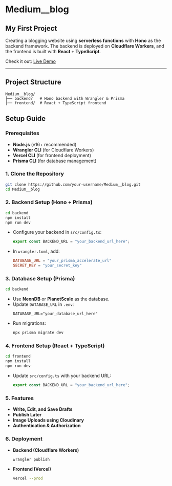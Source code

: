 # Medium__blog

## My First Project

Creating a blogging website using **serverless functions** with **Hono** as the backend framework. The backend is deployed on **Cloudflare Workers**, and the frontend is built with **React + TypeScript**.

Check it out: [Live Demo](https://rishi-medium.vercel.app/blogs)

---

## Project Structure
```
Medium__blog/
├── backend/   # Hono backend with Wrangler & Prisma
├── frontend/  # React + TypeScript frontend
```

## Setup Guide

### Prerequisites
- **Node.js** (v16+ recommended)
- **Wrangler CLI** (for Cloudflare Workers)
- **Vercel CLI** (for frontend deployment)
- **Prisma CLI** (for database management)

### 1. Clone the Repository
```sh
git clone https://github.com/your-username/Medium__blog.git
cd Medium__blog
```

### 2. Backend Setup (Hono + Prisma)
```sh
cd backend
npm install
npm run dev
```
- Configure your backend in `src/config.ts`:
  ```ts
  export const BACKEND_URL = "your_backend_url_here";
  ```
- In `wrangler.toml`, add:
  ```toml
  DATABASE_URL = "your_prisma_accelerate_url"
  SECRET_KEY = "your_secret_key"
  ```

### 3. Database Setup (Prisma)
```sh
cd backend
```
- Use **NeonDB** or **PlanetScale** as the database.
- Update `DATABASE_URL` in `.env`:
  ```env
  DATABASE_URL="your_database_url_here"
  ```
- Run migrations:
  ```sh
  npx prisma migrate dev
  ```

### 4. Frontend Setup (React + TypeScript)
```sh
cd frontend
npm install
npm run dev
```
- Update `src/config.ts` with your backend URL:
  ```ts
  export const BACKEND_URL = "your_backend_url_here";
  ```

### 5. Features
- **Write, Edit, and Save Drafts**
- **Publish Later**
- **Image Uploads using Cloudinary**
- **Authentication & Authorization**

### 6. Deployment
- **Backend (Cloudflare Workers)**
  ```sh
  wrangler publish
  ```
- **Frontend (Vercel)**
  ```sh
  vercel --prod
  ```
